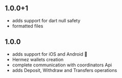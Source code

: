 ## 1.0.0+1

* adds support for dart null safety
* formatted files

## 1.0.0

* adds support for iOS and Android 🎉 
* Hermez wallets creation
* complete communication with coordinators Api
* adds Deposit, Withdraw and Transfers operations
